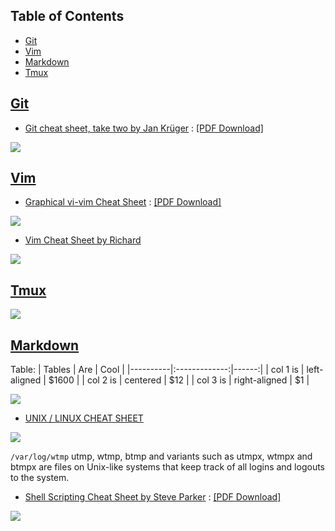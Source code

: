 ## Table of Contents

- [Git](#git)
- [Vim](#vim)
- [Markdown](#markdown)
- [Tmux](#tmux)


## [Git](https://git-scm.com/)
- [Git cheat sheet, take two by Jan Krüger](https://jan-krueger.net/git-cheat-sheet-take-two/) : [[PDF Download]](https://jan-krueger.net/wordpress/wp-content/uploads/2007/09/git-cheat-sheet.pdf)

![](./attach/git-cheat-sheet.png)

## [Vim](http://www.vim.org/)

- [Graphical vi-vim Cheat Sheet](http://www.viemu.com/a_vi_vim_graphical_cheat_sheet_tutorial.html) : [[PDF Download]](http://www.glump.net/files/2012/08/vi-vim-cheat-sheet-and-tutorial.pdf)

![](./attach/vi-vim-cheat-sheet.png)

- [Vim Cheat Sheet by Richard](http://vim.rtorr.com/)

![](./attach/Vim_Cheat_Sheet_by_Richard.png)

## [Tmux](https://tmux.github.io/)

![](./attach/tmux-quick-reference-and-cheat-cheet.png)

## [Markdown](https://daringfireball.net/projects/markdown/)
Table:
| Tables   |      Are      |  Cool |
|----------|:-------------:|------:|
| col 1 is |  left-aligned | $1600 |
| col 2 is |    centered   |   $12 |
| col 3 is | right-aligned |    $1 |
    
![](./attach/markdown_cheatsheet.jpg)

- [UNIX / LINUX CHEAT SHEET](http://cheatsheetworld.com/programming/unix-linux-cheat-sheet/)

![](./attach/Unix_Linux_Cheat_Sheet.png)

`/var/log/wtmp`
utmp, wtmp, btmp and variants such as utmpx, wtmpx and btmpx are files on Unix-like systems that keep track of all logins and logouts to the system.
- [Shell Scripting Cheat Sheet by Steve Parker](http://steve-parker.org/sh/cheatsheet.pdf) : [[PDF Download]](http://steve-parker.org/sh/cheatsheet.pdf)

![](./attach/simple_bash_cheatsheet.jpg)
